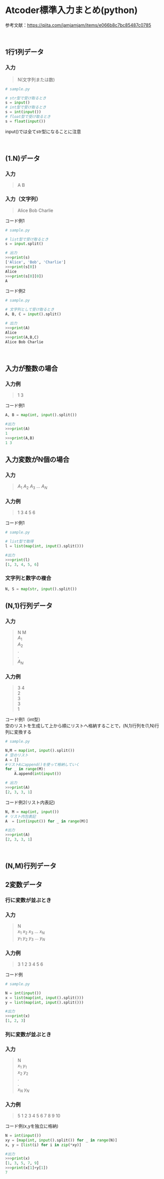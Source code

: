 # Atcoder標準入力まとめ(python)
参考文献：https://qiita.com/jamjamjam/items/e066b8c7bc85487c0785

<br>

## 1行1列データ
### 入力
> N(文字列または数)

```python
# sample.py

# str型で受け取るとき
s = input()
# int型で受け取るとき
s = int(input())
# float型で受け取るとき
s = float(input())
```
input()では全てstr型になることに注意

<br>

## (1.N)データ
### 入力
> A B

### 入力（文字列）
> Alice Bob Charlie

コード例1
```python
# sample.py

# list型で受け取るとき
s = input.split()

# 出力
>>>print(s)
['Alice', 'Bob', 'Charlie']
>>>print(s[0])
Alice
>>>print(s[0][0])
A
```

コード例2
```python
# sample.py

# 文字列として受け取るとき
A, B, C = input().split()

# 出力
>>>print(A)    
Alice
>>>print(A,B,C)
Alice Bob Charlie
```

<br>

## 入力が整数の場合
### 入力例
> 1 3

コード例1
```python
A, B = map(int, input().split())

#出力
>>>print(A)
1
>>>print(A,B)
1 3
```

## 入力変数がN個の場合
### 入力
> $A_1$ $A_2$ $A_3$ ... $A_N$

### 入力例
> 1 3 4 5 6

コード例1
```python
# sample.py

# list型で取得
l = list(map(int, input().split()))

#出力
>>>print(l)
[1, 3, 4, 5, 6]
```

### 文字列と数字の複合
```python
N, S = map(str, input().split())
```

## (N,1)行列データ
### 入力
> N M<br>
> $A_1$<br>
> $A_2$<br>
> .<br>
> .<br>
> $A_N$
### 入力例
> 3 4
> <br>2
> <br>3
> <br>3
> <br>1

コード例1（int型）<br>
空のリストを生成して上から順にリストへ格納することで，(N,1)行列を(1,N)行列に変換する
```python
# sample.py

N,M = map(int, input().split())
# 空のリスト
A = []
#リストAにappend()を使って格納していく
for _ in range(M):
    A.append(int(input())

# 出力
>>>print(A)
[2, 3, 3, 1]
```

コード例2(リスト内表記)
```python
N, M = map(int, input())
# リスト内包表記
A  = [int(input()) for _ in range(M)]

#出力
>>>print(A)
[2, 3, 3, 1]
```

<br>

## (N,M)行列データ
## 2変数データ

### 行に変数が並ぶとき
### 入力
> N<br>
> $x_1$ $x_2$ $x_3$ ... $x_N$<br>
> $y_1$ $y_2$ $y_3$ ... $y_N$

### 入力例
> 3
> 1 2 3
> 4 5 6

コード例
```python
# sample.py

N = int(input())
x = list(map(int, input().split()))
y = list(map(int, input().split()))

#出力
>>>print(x)
[1, 2, 3]
```

### 列に変数が並ぶとき
### 入力
> N<br>
> $x_1$ $y_1$<br>
> $x_2$ $y_2$<br>
> .<br>
> .<br>
> $x_N$ $y_N$

### 入力例
> 5
> 1 2
> 3 4
> 5 6
> 7 8
> 9 10

コード例(x,yを独立に格納)
```python
N = int(input())
xy = [map(int, input().split()) for _ in range(N)]
x, y = [list(i) for i in zip(*xy)]

#出力
>>>print(x)
[1, 3, 5, 7, 9]
>>>print(x[1]+y[1])
7
```